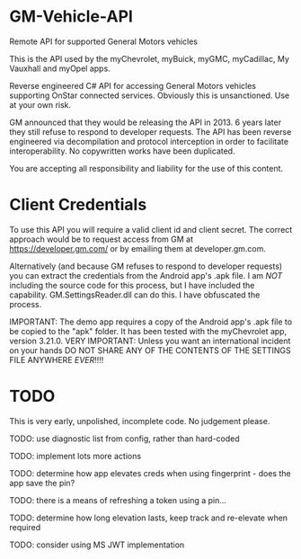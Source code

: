 # GM-Vehicle-API
Remote API for supported General Motors vehicles

This is the API used by the myChevrolet, myBuick, myGMC, myCadillac, My Vauxhall and myOpel apps.

Reverse engineered C# API for accessing General Motors vehicles supporting OnStar connected services.
Obviously this is unsanctioned. Use at your own risk.

GM announced that they would be releasing the API in 2013. 6 years later they still refuse to respond to developer requests.
The API has been reverse engineered via decompilation and protocol interception in order to facilitate interoperability. No copywritten works have been duplicated.

You are accepting all responsibility and liability for the use of this content.

# Client Credentials
To use this API you will require a valid client id and client secret. The correct approach would be to request access from GM at https://developer.gm.com/ or by emailing them at developer.gm.com.

Alternatively (and because GM refuses to respond to developer requests) you can extract the credentials from the Android app's .apk file.
I am _NOT_ including the source code for this process, but I have included the capability. GM.SettingsReader.dll can do this. I have obfuscated the process.

IMPORTANT: The demo app requires a copy of the Android app's .apk file to be copied to the "apk" folder. It has been tested with the myChevrolet app, version 3.21.0.
VERY IMPORTANT: Unless you want an international incident on your hands DO NOT SHARE ANY OF THE CONTENTS OF THE SETTINGS FILE ANYWHERE _EVER_!!!!


# TODO
This is very early, unpolished, incomplete code. No judgement please.


TODO: use diagnostic list from config, rather than hard-coded

TODO: implement lots more actions

TODO: determine how app elevates creds when using fingerprint - does the app save the pin?

TODO: there is a means of refreshing a token using a pin...

TODO: determine how long elevation lasts, keep track and re-elevate when required

TODO: consider using MS JWT implementation
